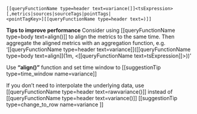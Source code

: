 ```
[[queryFunctionName type=header text=variance(]]<tsExpression>
[,metrics|sources|sourceTags|pointTags|
<pointTagKey>][[queryFunctionName type=header text=)]]
```

**Tips to improve performance**
Consider using [[queryFunctionName type=body text=align()]] to align the metrics to the same time. Then aggregate the aligned metrics with an aggregation function, e.g. ‘[[queryFunctionName type=header text=variance]]([[queryFunctionName type=body text=align]](1m, <[[queryFunctionName text=tsExpression]]>))’

Use **“align()”** function and set time window to
[[suggestionTip type=time_window name=variance]]

If you don’t need to interpolate the underlying data, use [[queryFunctionName type=header text=rawvariance()]] instead of [[queryFunctionName type=header text=variance()]]
[[suggestionTip type=change_to_row name=variance ]]